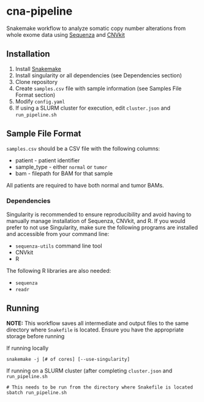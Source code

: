 # cna-pipeline
Snakemake workflow to analyze somatic copy number alterations from whole exome data using
[Sequenza](https://cran.r-project.org/web/packages/sequenza/vignettes/sequenza.html) and
[CNVkit](https://cnvkit.readthedocs.io/en/stable/)

## Installation
1. Install [Snakemake](https://snakemake.readthedocs.io/en/stable/)
2. Install singularity or all dependencies (see Dependencies section)
3. Clone repository
4. Create `samples.csv` file with sample information (see Samples File Format section)
5. Modify `config.yaml`
6. If using a SLURM cluster for execution, edit `cluster.json` and `run_pipeline.sh`

## Sample File Format
`samples.csv` should be a CSV file with the following columns:

* patient - patient identifier
* sample_type - either `normal` or `tumor`
* bam - filepath for BAM for that sample

All patients are required to have both normal and tumor BAMs.

### Dependencies
Singularity is recommended to ensure reproducibility and avoid having to manually
manage installation of Sequenza, CNVkit, and R. If you would prefer to not use
Singularity, make sure the following programs are installed and accessible from
your command line:

* `sequenza-utils` command line tool
* CNVkit
* R

The following R libraries are also needed:

* `sequenza`
* `readr`

## Running
**NOTE:** This workflow saves all intermediate and output files to the same
directory where `Snakefile` is located. Ensure you have the appropriate storage
before running

If running locally
```
snakemake -j [# of cores] [--use-singularity]
```

If running on a SLURM cluster (after completing `cluster.json` and `run_pipeline.sh`
```
# This needs to be run from the directory where Snakefile is located
sbatch run_pipeline.sh
```

